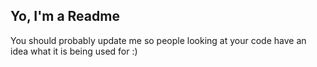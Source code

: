 ## Yo, I'm a Readme

You should probably update me so people looking at your code have an idea what it is being used for :)
